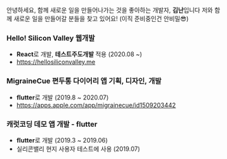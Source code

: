 안녕하세요, 함께 새로운 일을 만들어나가는 것을 좋아하는 개발자, **김난**입니다
저와 함께 새로운 일을 만들어갈 분들을 찾고 있어요! (이직 준비중인건 안비밀😎)

### Hello! Silicon Valley 웹개발
* **React**로 개발, **테스트주도개발** 적용 (2020.08 ~)
* https://hellosiliconvalley.me

### MigraineCue 편두통 다이어리 앱 기획, 디자인, 개발 
* **flutter**로 개발 (2019.8 ~ 2020.07) 
* https://apps.apple.com/app/migrainecue/id1509203442

### 캐럿코딩 데모 앱 개발  - flutter
* **flutter**로 개발 (2019.3 ~ 2019.06)
* 실리콘밸리 현지 사용자 테스트에 사용 (2019.07)


